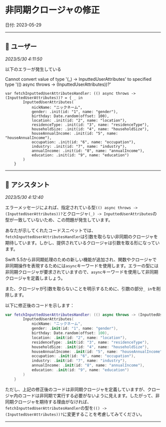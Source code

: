 # 非同期クロージャの修正

日付: 2023-05-29

---

## 👤 ユーザー
*2023/5/30 4:11:50*

以下のエラーが発生している

Cannot convert value of type '(_) -> InputtedUserAttributes' to specified type '(() async throws -> (InputtedUserAttributes))?'

```
var fetchInputtedUserAttributesHandler: (() async throws -> (InputtedUserAttributes))? = { _ in
        InputtedUserAttributes(
            nickName: "ニックネーム",
            gender: .init(id: "1", name: "gender"),
            birthday: Date.random(offset: 100),
            location: .init(id: "2", name: "location"),
            residenceType: .init(id: "3", name: "residenceType"),
            householdSize: .init(id: "4", name: "householdSize"),
            houseAnnualIncome: .init(id: "5", name: "houseAnnualIncome"),
            occupation: .init(id: "6", name: "occupation"),
            industry: .init(id: "7", name: "industry"),
            annualIncome: .init(id: "8", name: "annualIncome"),
            education: .init(id: "9", name: "education")
        )
    }

```

---

## 🤖 アシスタント
*2023/5/30 4:12:40*

エラーメッセージによれば、指定されている型`(() async throws -> (InputtedUserAttributes))?`とクロージャ`(_) -> InputtedUserAttributes`の型が一致していないため、この問題が発生しています。

あなたが示してくれたコードスニペットでは、`fetchInputtedUserAttributesHandler`は引数を取らない非同期のクロージャを期待しています。しかし、提供されているクロージャは引数を取る形になっています。

Swift 5.5から非同期処理のための新しい機能が追加され、関数やクロージャで非同期操作を表現するためには`async`キーワードを使用します。エラーの型には非同期クロージャが要求されていますので、`async`キーワードを使用して非同期クロージャを定義しましょう。

また、クロージャが引数を取らないことを明示するために、引数の部分`_ in`を削除します。

以下に修正後のコードを示します：

```swift
var fetchInputtedUserAttributesHandler: (() async throws -> (InputtedUserAttributes))? = { 
        InputtedUserAttributes(
            nickName: "ニックネーム",
            gender: .init(id: "1", name: "gender"),
            birthday: Date.random(offset: 100),
            location: .init(id: "2", name: "location"),
            residenceType: .init(id: "3", name: "residenceType"),
            householdSize: .init(id: "4", name: "householdSize"),
            houseAnnualIncome: .init(id: "5", name: "houseAnnualIncome"),
            occupation: .init(id: "6", name: "occupation"),
            industry: .init(id: "7", name: "industry"),
            annualIncome: .init(id: "8", name: "annualIncome"),
            education: .init(id: "9", name: "education")
        )
    }
```

ただし、上記の修正後のコードは非同期クロージャを定義していますが、クロージャ内のコードは非同期で実行する必要がないように見えます。したがって、非同期クロージャを期待する理由がなければ、`fetchInputtedUserAttributesHandler`の型を`(() -> (InputtedUserAttributes))?`に変更することを考慮してみてください。

---
